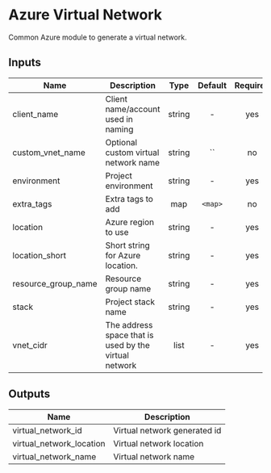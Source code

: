 # Azure Virtual Network

Common Azure module to generate a virtual network.

## Inputs

| Name | Description | Type | Default | Required |
|------|-------------|:----:|:-----:|:-----:|
| client_name | Client name/account used in naming | string | - | yes |
| custom_vnet_name | Optional custom virtual network name | string | `` | no |
| environment | Project environment | string | - | yes |
| extra_tags | Extra tags to add | map | `<map>` | no |
| location | Azure region to use | string | - | yes |
| location_short | Short string for Azure location. | string | - | yes |
| resource_group_name | Resource group name | string | - | yes |
| stack | Project stack name | string | - | yes |
| vnet_cidr | The address space that is used by the virtual network | list | - | yes |

## Outputs

| Name | Description |
|------|-------------|
| virtual_network_id | Virtual network generated id |
| virtual_network_location | Virtual network location |
| virtual_network_name | Virtual network name |